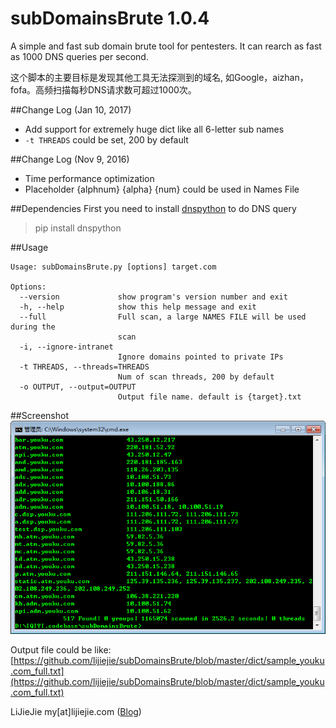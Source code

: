 # subDomainsBrute 1.0.4

A simple and fast sub domain brute tool for pentesters. It can rearch as fast as 1000 DNS queries per second.

这个脚本的主要目标是发现其他工具无法探测到的域名, 如Google，aizhan，fofa。高频扫描每秒DNS请求数可超过1000次。

##Change Log (Jan 10, 2017)
* Add support for extremely huge dict like all 6-letter sub names
* `-t THREADS` could be set, 200 by default

##Change Log (Nov 9, 2016)
* Time performance optimization
* Placeholder {alphnum} {alpha} {num} could be used in Names File

##Dependencies
First you need to install [dnspython](http://www.dnspython.org/kits/1.12.0/) to do DNS query
> pip install dnspython


##Usage

	Usage: subDomainsBrute.py [options] target.com
	
	Options:
	  --version             show program's version number and exit
	  -h, --help            show this help message and exit
	  --full                Full scan, a large NAMES FILE will be used during the
	                        scan
	  -i, --ignore-intranet
	                        Ignore domains pointed to private IPs
	  -t THREADS, --threads=THREADS
	                        Num of scan threads, 200 by default
	  -o OUTPUT, --output=OUTPUT
	                        Output file name. default is {target}.txt


##Screenshot
![screenshot](screenshot.png)

Output file could be like: [https://github.com/lijiejie/subDomainsBrute/blob/master/dict/sample_youku.com_full.txt](https://github.com/lijiejie/subDomainsBrute/blob/master/dict/sample_youku.com_full.txt)

LiJieJie my[at]lijiejie.com ([Blog](http://www.lijiejie.com))